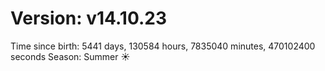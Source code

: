 # Version: v14.10.23
Time since birth: 5441 days, 130584 hours, 7835040 minutes, 470102400 seconds
Season: Summer ☀️
